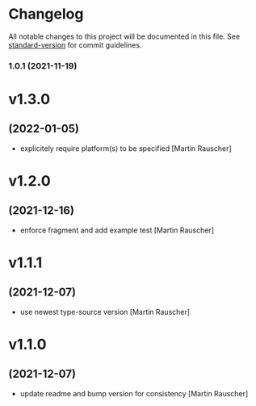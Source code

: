 # Changelog

All notable changes to this project will be documented in this file. See [standard-version](https://github.com/conventional-changelog/standard-version) for commit guidelines.

### 1.0.1 (2021-11-19)

# v1.3.0
## (2022-01-05)

* explicitely require platform(s) to be specified [Martin Rauscher]

# v1.2.0
## (2021-12-16)

* enforce fragment and add example test [Martin Rauscher]

# v1.1.1
## (2021-12-07)

* use newest type-source version [Martin Rauscher]

# v1.1.0
## (2021-12-07)

* update readme and bump version for consistency [Martin Rauscher]
